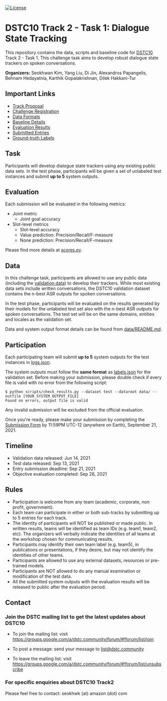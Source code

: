 [![License](https://img.shields.io/badge/License-Apache%202.0-blue.svg)](https://opensource.org/licenses/Apache-2.0)

# DSTC10 Track 2 - Task 1: Dialogue State Tracking

This repository contains the data, scripts and baseline code for [DSTC10](https://dstc10.dstc.community/) Track 2 - Task 1.
This challenge task aims to develop robust dialogue state trackers on spoken conversations.

**Organizers:** 
Seokhwan Kim, Yang Liu, Di Jin, Alexandros Papangelis, Behnam Hedayatnia, Karthik Gopalakrishnan, Dilek Hakkani-Tur

## Important Links
* [Track Proposal](https://drive.google.com/file/d/1JMK6EdD_QY2bR49wHhCaiFLPnGj-9Ztd/view)
* [Challenge Registration](https://forms.gle/Qigb3N3hGqpEgsuW8)
* [Data Formats](data/README.md)
* [Baseline Details](baseline/README.md)
* [Evaluation Results](https://docs.google.com/spreadsheets/d/1SyOGA_WbfWmcSExFzrmVqKpu5lJS-4qLrHTgzHAIziU/edit?usp=sharing)
* [Submitted Entries](results/)
* [Ground-truth Labels](data/test/labels.json)

## Task

Participants will develop dialogue state trackers using any existing public data sets.
In the test phase, participants will be given a set of unlabeled test instances and submit **up to 5** system outputs.

## Evaluation

Each submission will be evaluated in the following metrics:

* Joint metric
  - Joint goal accuracy
* Slot-level metrics
  - Slot-level accuracy
  - Value prediction: Precision/Recall/F-measure
  - None prediction: Precision/Recall/F-measure

Please find more details at [scores.py](scripts/scores.py).

## Data

In this challenge task, participants are allowed to use any public data (including the [validation data](data/val/)) to develop their trackers.
While most existing data sets include written conversations, the DSTC10 validation dataset contains the n-best ASR outputs for spoken conversations.

In the test phase, participants will be evaluated on the results generated by their models for the unlabeled test set also with the n-best ASR outputs for spoken conversations.
The test set will be on the same domains, entities and locales as the validation set.

Data and system output format details can be found from [data/README.md](data/README.md).

## Participation

Each participating team will submit **up to 5** system outputs for the test instances in [logs.json](data/test/logs.json).

The system outputs must follow the **same format** as [labels.json](../data/README.md#label-objects) for the validation set.
Before making your submission, please double check if every file is valid with no error from the following script:
``` shell
$ python scripts/check_results.py --dataset test --dataroot data/ --outfile [YOUR_SYSTEM_OUTPUT_FILE]
Found no errors, output file is valid
```
Any invalid submission will be excluded from the official evaluation.

Once you're ready, please make your submission by completing the [Submission Form](https://forms.gle/8JqvSNs6km6aCg7T7) by 11:59PM UTC-12 (anywhere on Earth), September 21, 2021.

## Timeline

* Validation data released: Jun 14, 2021
* Test data released: Sep 13, 2021
* Entry submission deadline: Sep 21, 2021
* Objective evaluation completed: Sep 28, 2021

## Rules

* Participation is welcome from any team (academic, corporate, non profit, government).
* Each team can participate in either or both sub-tracks by submitting up to 5 entries for each track.
* The identity of participants will NOT be published or made public. In written results, teams will be identified as team IDs (e.g. team1, team2, etc). The organizers will verbally indicate the identities of all teams at the workshop chosen for communicating results.
* Participants may identify their own team label (e.g. team5), in publications or presentations, if they desire, but may not identify the identities of other teams.
* Participants are allowed to use any external datasets, resources or pre-trained models.
* Participants are NOT allowed to do any manual examination or modification of the test data.
* All the submitted system outputs with the evaluation results will be released to public after the evaluation period.

## Contact

### Join the DSTC mailing list to get the latest updates about DSTC10
* To join the mailing list: visit https://groups.google.com/a/dstc.community/forum/#!forum/list/join

* To post a message: send your message to list@dstc.community

* To leave the mailing list: visit https://groups.google.com/a/dstc.community/forum/#!forum/list/unsubscribe

### For specific enquiries about DSTC10 Track2

Please feel free to contact: seokhwk (at) amazon (dot) com
